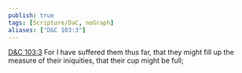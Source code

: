 ```yaml
---
publish: true
tags: [Scripture/DaC, noGraph]
aliases: ["D&C 103:3"]
---
```

[D&C 103:3](https://churchofjesuschrist.org/study/scriptures/dc-testament/dc/103?lang=eng&id=p3#p3) For I have suffered them thus far, that they might fill up the measure of their iniquities, that their cup might be full;
